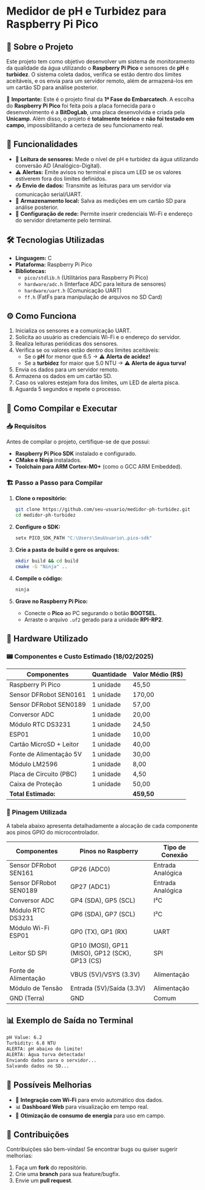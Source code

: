 # Medidor de pH e Turbidez para Raspberry Pi Pico

## 📌 Sobre o Projeto
Este projeto tem como objetivo desenvolver um sistema de monitoramento da qualidade da água utilizando o **Raspberry Pi Pico** e sensores de **pH** e **turbidez**. O sistema coleta dados, verifica se estão dentro dos limites aceitáveis, e os envia para um servidor remoto, além de armazená-los em um cartão SD para análise posterior.

🚨 **Importante:** Este é o projeto final da **1ª Fase do Embarcatech**. A escolha do **Raspberry Pi Pico** foi feita pois a placa fornecida para o desenvolvimento é a **BitDogLab**, uma placa desenvolvida e criada pela **Unicamp**. Além disso, o projeto é **totalmente teórico** e **não foi testado em campo**, impossibilitando a certeza de seu funcionamento real.

## 🎯 Funcionalidades
- 📡 **Leitura de sensores:** Mede o nível de pH e turbidez da água utilizando conversão AD (Analógico-Digital).
- ⚠ **Alertas:** Emite avisos no terminal e pisca um LED se os valores estiverem fora dos limites definidos.
- 📤 **Envio de dados:** Transmite as leituras para um servidor via comunicação serial/UART.
- 💾 **Armazenamento local:** Salva as medições em um cartão SD para análise posterior.
- 📶 **Configuração de rede:** Permite inserir credenciais Wi-Fi e endereço do servidor diretamente pelo terminal.

## 🛠️ Tecnologias Utilizadas
- **Linguagem:** C
- **Plataforma:** Raspberry Pi Pico
- **Bibliotecas:**
  - `pico/stdlib.h` (Utilitários para Raspberry Pi Pico)
  - `hardware/adc.h` (Interface ADC para leitura de sensores)
  - `hardware/uart.h` (Comunicação UART)
  - `ff.h` (FatFs para manipulação de arquivos no SD Card)

## ⚙️ Como Funciona
1. Inicializa os sensores e a comunicação UART.
2. Solicita ao usuário as credenciais Wi-Fi e o endereço do servidor.
3. Realiza leituras periódicas dos sensores.
4. Verifica se os valores estão dentro dos limites aceitáveis:
   - Se o **pH** for menor que 6.5 → ⚠ **Alerta de acidez!**
   - Se a **turbidez** for maior que 5.0 NTU → ⚠ **Alerta de água turva!**
5. Envia os dados para um servidor remoto.
6. Armazena os dados em um cartão SD.
7. Caso os valores estejam fora dos limites, um LED de alerta pisca.
8. Aguarda 5 segundos e repete o processo.

## 🚀 Como Compilar e Executar
### 📥 Requisitos
Antes de compilar o projeto, certifique-se de que possui:
- **Raspberry Pi Pico SDK** instalado e configurado.
- **CMake e Ninja** instalados.
- **Toolchain para ARM Cortex-M0+** (como o GCC ARM Embedded).

### 🏗️ Passo a Passo para Compilar
1. **Clone o repositório:**
   ```sh
   git clone https://github.com/seu-usuario/medidor-ph-turbidez.git
   cd medidor-ph-turbidez
   ```

2. **Configure o SDK:**
   ```sh
   setx PICO_SDK_PATH "C:\Users\SeuUsuario\.pico-sdk"
   ```

3. **Crie a pasta de build e gere os arquivos:**
   ```sh
   mkdir build && cd build
   cmake -G "Ninja" ..
   ```

4. **Compile o código:**
   ```sh
   ninja
   ```

5. **Grave no Raspberry Pi Pico:**
   - Conecte o **Pico** ao PC segurando o botão **BOOTSEL**.
   - Arraste o arquivo `.uf2` gerado para a unidade **RPI-RP2**.

## 🔌 Hardware Utilizado
### 📟 Componentes e Custo Estimado (18/02/2025)
| Componentes | Quantidade | Valor Médio (R$) |
|------------|------------|-----------------|
| Raspberry Pi Pico | 1 unidade | 45,50 |
| Sensor DFRobot SEN0161 | 1 unidade | 170,00 |
| Sensor DFRobot SEN0189 | 1 unidade | 57,00 |
| Conversor ADC | 1 unidade | 20,00 |
| Módulo RTC DS3231 | 1 unidade | 24,50 |
| ESP01 | 1 unidade | 10,00 |
| Cartão MicroSD + Leitor | 1 unidade | 40,00 |
| Fonte de Alimentação 5V | 1 unidade | 30,00 |
| Módulo LM2596 | 1 unidade | 8,00 |
| Placa de Circuito (PBC) | 1 unidade | 4,50 |
| Caixa de Proteção | 1 unidade | 50,00 |
| **Total Estimado:** | | **459,50** |

### 📌 Pinagem Utilizada
A tabela abaixo apresenta detalhadamente a alocação de cada componente aos pinos GPIO do microcontrolador.

| Componentes | Pinos no Raspberry | Tipo de Conexão |
|------------|--------------------|----------------|
| Sensor DFRobot SEN161 | GP26 (ADC0) | Entrada Analógica |
| Sensor DFRobot SEN0189 | GP27 (ADC1) | Entrada Analógica |
| Conversor ADC | GP4 (SDA), GP5 (SCL) | I²C |
| Módulo RTC DS3231 | GP6 (SDA), GP7 (SCL) | I²C |
| Módulo Wi-Fi ESP01 | GP0 (TX), GP1 (RX) | UART |
| Leitor SD SPI | GP10 (MOSI), GP11 (MISO), GP12 (SCK), GP13 (CS) | SPI |
| Fonte de Alimentação | VBUS (5V)/VSYS (3.3V) | Alimentação |
| Módulo de Tensão | Entrada (5V)/Saída (3.3V) | Alimentação |
| GND (Terra) | GND | Comum |

## 📊 Exemplo de Saída no Terminal
```sh
pH Value: 6.2
Turbidity: 6.8 NTU
ALERTA: pH abaixo do limite!
ALERTA: Água turva detectada!
Enviando dados para o servidor...
Salvando dados no SD...
```

## 📌 Possíveis Melhorias
- 📡 **Integração com Wi-Fi** para envio automático dos dados.
- 📊 **Dashboard Web** para visualização em tempo real.
- 🔋 **Otimização de consumo de energia** para uso em campo.

## 🤝 Contribuições
Contribuições são bem-vindas! Se encontrar bugs ou quiser sugerir melhorias:
1. Faça um **fork** do repositório.
2. Crie uma **branch** para sua feature/bugfix.
3. Envie um **pull request**.


